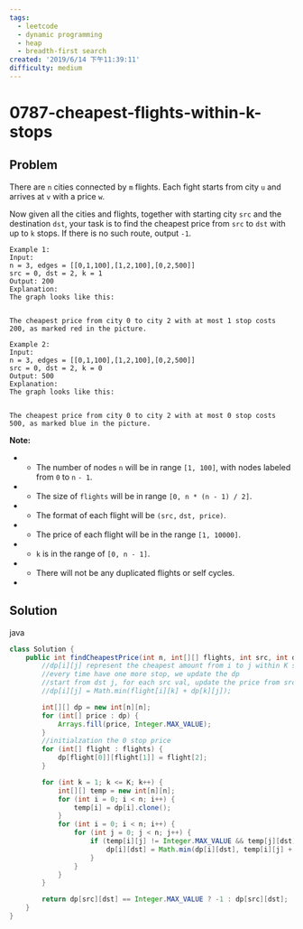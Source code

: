 ```yaml
---
tags:
  - leetcode
  - dynamic programming
  - heap
  - breadth-first search
created: '2019/6/14 下午11:39:11'
difficulty: medium
---
```


# 0787-cheapest-flights-within-k-stops

## Problem

There are `n` cities connected by `m` flights. Each fight starts from city `u` and arrives at `v` with a price `w`.  
  


Now given all the cities and flights, together with starting city `src` and the destination `dst`, your task is to find the cheapest price from `src` to `dst` with up to `k` stops. If there is no such route, output `-1`.  
  


```text
Example 1:
Input: 
n = 3, edges = [[0,1,100],[1,2,100],[0,2,500]]
src = 0, dst = 2, k = 1
Output: 200
Explanation: 
The graph looks like this:


The cheapest price from city 0 to city 2 with at most 1 stop costs 200, as marked red in the picture.
```

```text
Example 2:
Input: 
n = 3, edges = [[0,1,100],[1,2,100],[0,2,500]]
src = 0, dst = 2, k = 0
Output: 500
Explanation: 
The graph looks like this:


The cheapest price from city 0 to city 2 with at most 0 stop costs 500, as marked blue in the picture.
```

**Note:**  
  


* * The number of nodes `n` will be in range `[1, 100]`, with nodes labeled from `0` to `n` `- 1`.
* * The size of `flights` will be in range `[0, n * (n - 1) / 2]`.
* * The format of each flight will be `(src,` `dst, price)`.
* * The price of each flight will be in the range `[1, 10000]`.
* * `k` is in the range of `[0, n - 1]`.
* * There will not be any duplicated flights or self cycles.
* 
## Solution

java

```java
class Solution {
    public int findCheapestPrice(int n, int[][] flights, int src, int dst, int K) {
        //dp[i][j] represent the cheapest amount from i to j within K stop
        //every time have one more stop, we update the dp
        //start from dst j, for each src val, update the price from src to dst
        //dp[i][j] = Math.min(flight[i][k] + dp[k][j]);

        int[][] dp = new int[n][n];
        for (int[] price : dp) {
            Arrays.fill(price, Integer.MAX_VALUE);
        }
        //initialzation the 0 stop price
        for (int[] flight : flights) {
            dp[flight[0]][flight[1]] = flight[2];
        }

        for (int k = 1; k <= K; k++) {
            int[][] temp = new int[n][n];
            for (int i = 0; i < n; i++) {
                temp[i] = dp[i].clone();
            }
            for (int i = 0; i < n; i++) {
                for (int j = 0; j < n; j++) {
                    if (temp[i][j] != Integer.MAX_VALUE && temp[j][dst] != Integer.MAX_VALUE) {
                        dp[i][dst] = Math.min(dp[i][dst], temp[i][j] + temp[j][dst]);
                    }
                }
            }
        }

        return dp[src][dst] == Integer.MAX_VALUE ? -1 : dp[src][dst];
    }
}
​
```

